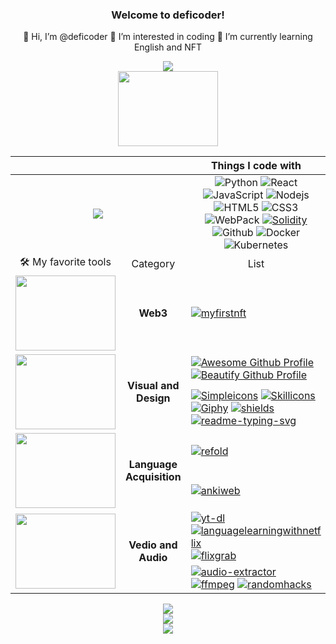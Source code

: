 <h3 align="center">Welcome to deficoder!</h3>
<p align="center">
  👋 Hi, I’m @deficoder 👀 I’m interested in coding 🌱 I’m currently learning English and NFT
</p>

<p align="center">
  <img src="https://readme-typing-svg.herokuapp.com?font=Fira%20Code&center=true&width=440&height=45&color=BB1ACFDF&vCenter=true&size=22&lines=Share+the+most+awesome+toolkits">
  <br>
  <img align="center" width="160" height="120" src="https://media.giphy.com/media/nGMnDqebzDcfm/giphy.gif">
</p>

<table align="center">
    <thead>
        <tr>
            <th colspan=2></th>
            <th>Things I code with</th>
        </tr>
    </thead>
    <tbody align="center">
        <tr>
          <td colspan=2>
            <img src="https://github-readme-stats.vercel.app/api?username=deficoder&show_icons=true&hide_border=false&line_height=20&title_color=f69673&icon_color=1b93c9&show_owner=true">
          </td>
          <td>
            <img alt="Python" src="https://img.shields.io/badge/Python-14354C?logo=Python&logoColor=white">
            <img alt="React" src="https://img.shields.io/badge/React-45b8d8?logo=react&logoColor=white">
            <img alt="JavaScript" src="https://img.shields.io/badge/JavaScript-F7DF1E?logo=javascript&logoColor=black">
            <img alt="Nodejs" src="https://img.shields.io/badge/Nodejs-43853d?logo=Node.js&logoColor=white">
            <img alt="HTML5" src="https://img.shields.io/badge/HTML5-E34F26?logo=html5&logoColor=white">
            <img alt="CSS3" src="https://img.shields.io/badge/CSS3-1572B6?logo=CSS3&logoColor=white">
            <img alt="WebPack" src="https://img.shields.io/badge/WebPack-8DD6F9?logo=webpack&logoColor=white">
            <a href="https://docs.soliditylang.org"><img alt="Solidity" src="https://img.shields.io/badge/Solidity-141EE9?logo=Solidity&logoColor=white"></a>
            <img alt="Github" src="https://img.shields.io/badge/Github-161D04?logo=github&logoColor=white">
            <img alt="Docker" src="https://img.shields.io/badge/Docker-46a2f1?logo=docker&logoColor=white">
            <img alt="Kubernetes" src="https://img.shields.io/badge/Kubernetes-46a2ff?logo=Kubernetes&logoColor=white">
          </td>
        </tr>
        <tr>
          <td>🛠️ My favorite tools</td>
          <td>Category</td>
          <td>List</td>
        </tr>
        <!--    Web3    -->
        <tr>
            <td><img width="160" height="120" src="https://media.giphy.com/media/n6mEMqAuYOQ8l8qcEE/giphy.gif"></td>
            <td><b>Web3</b></td>
            <td align="left"><a href="https://myfirstnft.info"><img alt="myfirstnft" src="https://img.shields.io/badge/MyFirstNFT-F7DF2E.svg?logo=MyFirstNFT&logoColor=white"></a></td>
        </tr>
        <!--    Visual and Design    -->
        <tr>
            <td rowspan=2><img width="160" height="120" src="https://media.giphy.com/media/bpmNf92LmkoMw/giphy.gif"></td>
            <td rowspan=2><b>Visual and Design</b></td>
            <td align="left">
              <a href="https://zzetao.github.io/awesome-github-profile"><img alt="Awesome Github Profile" src="https://img.shields.io/badge/AwesomeProfile-11DF1E.svg?logo=Github&logoColor=white"></a>
              <a href="https://github.com/rzashakeri/beautify-github-profile"><img alt="Beautify Github Profile" src="https://img.shields.io/badge/BeautifyProfile-D1321E.svg?logo=Github&logoColor=white"></a>
            </td>
        </tr>
        <tr>
            <td align="left">
              <a href="https://simpleicons.org"><img alt="Simpleicons" src="https://img.shields.io/badge/Simpleicons-0E0704?logo=simpleicons&logoColor=white"></a>
              <a href="https://skillicons.dev"><img alt="Skillicons" src="https://img.shields.io/badge/skillicons.dev-52EBCB?logo=icon&logoColor=white"></a>
              <a href="https://giphy.com"><img alt="Giphy" src="https://img.shields.io/badge/Giphy-A421E1?logo=Giphy&logoColor=white"></a>
              <a href="https://shields.io"><img alt="shields" src="https://img.shields.io/badge/Shields-23BAFF?logo=icon&logoColor=white"></a>
              <a href="https://readme-typing-svg.herokuapp.com"><img alt="readme-typing-svg" src="https://img.shields.io/badge/ReadmeTyping-9B66EE?logo=svg&logoColor=white"></a>
            </td>
        </tr>
        <!--     Language Acquisition     -->
        <tr>
          <td rowspan=2><img width="160" height="120" src="https://media.giphy.com/media/Ykf1BylT4ilfAV73lI/giphy.gif"></td>
          <td rowspan=2><b>Language Acquisition</b></td>
          <td align="left">
            <a href="https://refold.la"><img alt="refold" src="https://img.shields.io/badge/Refold-Roadmap-red"></a>
          </td>
        </tr>
        <tr>
            <td align="left"><a href="https://apps.ankiweb.net"><img alt="ankiweb" src="https://img.shields.io/badge/Anki-SRS-blue"></a></td>
        </tr>
        <!--     Vedio and Audio     -->
        <tr>
          <td rowspan=2><img width="160" height="120" src="https://media.giphy.com/media/3o7WTx7X5YfBT4lq8M/giphy.gif"></td>
          <td rowspan=2><b>Vedio and Audio</b></td>
          <td align="left">
            <a href="https://yt-dl.org"><img alt="yt-dl" src="https://img.shields.io/badge/YoutubeDownload-FF0C2F?logo=youtube&logoColor=white"></a>
            <a href="https://languagelearningwithnetflix.com"><img alt="languagelearningwithnetflix" src="https://img.shields.io/badge/Netflix-BE0923?logo=netflix&logoColor=black"></a>
            <a href="https://www.flixgrab.com"><img alt="flixgrab" src="https://img.shields.io/badge/Netflix-Download-blue"></a>
          </td>
        </tr>
        <tr>
          <td align="left">
            <a href="https://audio-extractor.net"><img alt="audio-extractor" src="https://img.shields.io/badge/Audio-Extractor-52EBCB"></a>
            <a href="https://ffmpeg.org"><img alt="ffmpeg" src="https://img.shields.io/badge/Audio-FFMPEG-EB180B"></a>
            <a href="http://www.randomhacks.net/substudy"><img alt="randomhacks" src="https://img.shields.io/badge/Audio-SubStudy-EB438E"></a>
          </td>
        </tr>
    </tbody>
</table>
  
<p align="center">
  <img src="https://github-profile-summary-cards.vercel.app/api/cards/profile-details?username=deficoder&theme=vue">
  <br>
  <img src="https://activity-graph.herokuapp.com/graph?username=deficoder&custom_title=deficoder%27s%20activity%20graph&theme=github-light&hide_border=true">
  <br>
  <img src="https://capsule-render.vercel.app/api?type=waving&color=gradient&height=60&section=footer"/>
</p>
